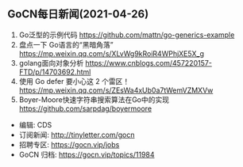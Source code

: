 ## GoCN每日新闻(2021-04-26)

1. Go泛型的示例代码 https://github.com/mattn/go-generics-example
2. 盘点一下 Go语言的“黑暗角落” https://mp.weixin.qq.com/s/XLvWg9kRoiR4WPhjXE5X_g
3. golang面向对象分析 https://www.cnblogs.com/457220157-FTD/p/14703692.html
4. 使用 Go defer 要小心这 2 个雷区！ https://mp.weixin.qq.com/s/ZEsWa4xUb0a7tWemVZMXVw
5. Boyer-Moore快速字符串搜索算法在Go中的实现 https://github.com/sarpdag/boyermoore

* 编辑: CDS
* 订阅新闻: http://tinyletter.com/gocn
* 招聘专区: https://gocn.vip/jobs
* GoCN 归档: https://gocn.vip/topics/11984
